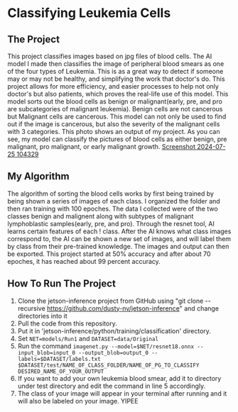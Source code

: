 # Classifying Leukemia Cells
## The Project
This project classifies images based on jpg files of blood cells. The AI model I made then classifies the image of peripheral blood smears as one of the four types of Leukemia. This is as a great way to detect if someone may or may not be healthy, and simplifying the work that doctor's do. This project allows for more efficiency, and easier processes to help not only doctor's but also patients, which proves the real-life use of this model. This model sorts out the blood cells as benign or malignant(early, pre, and pro are subcategories of malignant leukemia). Benign cells are not cancerous but Malignant cells are cancerous. This model can not only be used to find out if the image is cancerous, but also the severity of the malignant cells with 3 categories.
This photo shows an output of my project. As you can see, my model can classify the pictures of blood cells as either benign, pre malignant, pro malignant, or early malignant growth.
[Screenshot 2024-07-25 104329](https://github.com/user-attachments/assets/f7ac0138-e3f8-461e-9d01-8041bcf67727)
## My Algorithm
The algorithm of sorting the blood cells works by first being trained by being shown a series of images of each class. I organized the folder and then ran training with 100 epoches. The data I collected were of the two classes benign and malignent along with subtypes of malignant lymphoblastic samples(early, pre, and pro). Through the resnet tool, AI learns certain features of each !
class. After the AI knows what class images correspond to, the AI can be shown a new set of images, and will label them by class from their pre-trained knowledge. The images and output can then be exported. This project started at 50% accuracy and after about 70 epoches, it has reached about 99 percent accuracy.
## How To Run The Project 
1. Clone the jetson-inference project from GitHub using "git clone --recursive https://github.com/dusty-nv/jetson-inference" and change directories into it
2. Pull the code from this repository.
3. Put it in 'jetson-inference/python/training/classification' directory.
4. Set `NET=models/Run1` and `DATASET=data/Original`
5. Run the command `imagenet.py --model=$NET/resnet18.onnx --input_blob=input_0 --output_blob=output_0 --labels=$DATASET/labels.txt $DATASET/test/NAME_OF_CLASS_FOLDER/NAME_OF_PG_TO_CLASSIFY DESIRED_NAME_OF_YOUR_OUTPUT`
6. If you want to add your own leukemia blood smear, add it to directory under test directory and edit the command in line 5 accordingly.
7. The class of your image will appear in your terminal after running and it will also be labeled on your image. YIPEE
